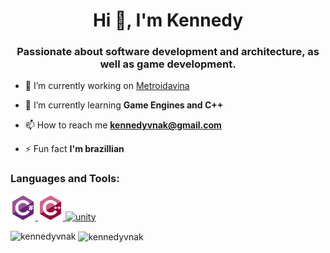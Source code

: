 <h1 align="center">Hi 👋, I'm Kennedy</h1>
<h3 align="center">Passionate about software development and architecture, as well as game development.</h3>

- 🔭 I’m currently working on [Metroidavina](https://github.com/kennedyvnak/metroidvania)

- 🌱 I’m currently learning **Game Engines and C++**

- 📫 How to reach me **kennedyvnak@gmail.com**

- ⚡ Fun fact **I'm brazillian**

<h3 align="left">Languages and Tools:</h3>
<p align="left"> <a href="https://www.w3schools.com/cs/" target="_blank" rel="noreferrer"> <img src="https://raw.githubusercontent.com/devicons/devicon/master/icons/csharp/csharp-original.svg" alt="csharp" width="40" height="40"/> <img src="https://raw.githubusercontent.com/devicons/devicon/master/icons/cplusplus/cplusplus-original.svg" alt="cpp" width="40" height="40"/> </a> <a href="https://unity.com/" target="_blank" rel="noreferrer"> <img src="https://www.vectorlogo.zone/logos/unity3d/unity3d-icon.svg" alt="unity" width="40" height="40"/> </a> </p>

<p><img align="left" src="https://github-readme-stats.vercel.app/api/top-langs?username=kennedyvnak&show_icons=true&locale=en&layout=compact&theme=dracula" alt="kennedyvnak" /></p>

<p>&nbsp;<img align="center" src="https://github-readme-stats.vercel.app/api?username=kennedyvnak&show_icons=true&locale=en&theme=dracula" alt="kennedyvnak" /></p>

